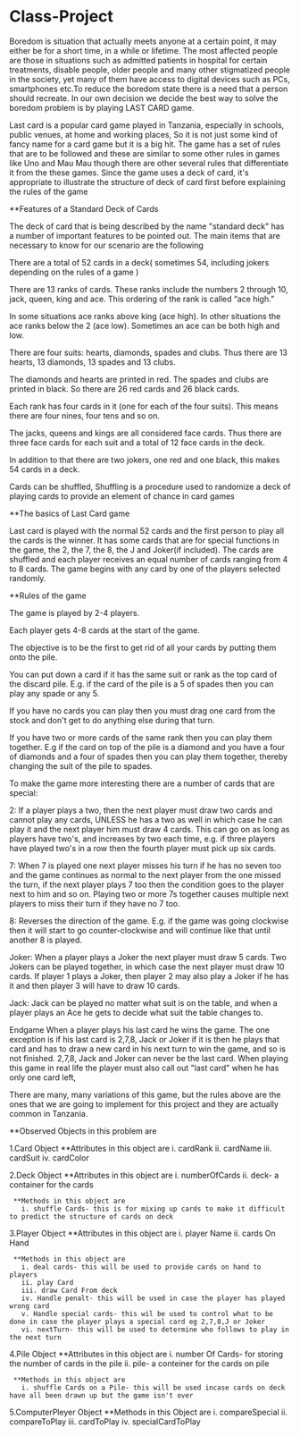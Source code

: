 # Class-Project
Boredom is situation that actually meets anyone at a certain point, it may either be for a short time, in a while or lifetime. The most affected people are those in situations such as admitted patients in hospital for certain treatments, disable people, older people and many other stigmatized people in the society, yet many of them have access to digital devices such as PCs, smartphones etc.To reduce the boredom state there is a need that a person should recreate.
In our own decision we decide the best way to solve the boredom problem is by playing LAST CARD game.

Last card is a popular card game played in Tanzania, especially in schools, public venues, at home and working places, So it is not just some kind of fancy name for a card game but it is a big hit. The game has a set of rules that are to be followed and these are similar to some other rules in games like Uno and Mau Mau though there are other several rules that differentiate it from the these games. Since the game uses a deck of card, it's appropriate to illustrate the structure of deck of card first before explaining the rules of the game

**Features of a Standard Deck of Cards

The deck of card that is being described by the name "standard deck" has a number of important features to be pointed out. The main items that are necessary to know for our scenario are the following

There are a total of 52 cards in a deck( sometimes 54, including jokers depending on the rules of a game )

There are 13 ranks of cards. These ranks include the numbers 2 through 10, jack, queen, king and ace. This ordering of the rank is called “ace high.”

In some situations ace ranks above king (ace high). In other situations the ace ranks below the 2 (ace low). Sometimes an ace can be both high and low.

There are four suits: hearts, diamonds, spades and clubs. Thus there are 13 hearts, 13 diamonds, 13 spades and 13 clubs.

The diamonds and hearts are printed in red. The spades and clubs are printed in black. So there are 26 red cards and 26 black cards.

Each rank has four cards in it (one for each of the four suits). This means there are four nines, four tens and so on.

The jacks, queens and kings are all considered face cards. Thus there are three face cards for each suit and a total of 12 face cards in the deck.

In addition to that there are two jokers, one red and one black, this makes 54 cards in a deck.

Cards can be shuffled, Shuffling is a procedure used to randomize a deck of playing cards to provide an element of chance in card games

**The basics of Last Card game

Last card is played with the normal 52 cards and the first person to play all the cards is the winner. It has some cards that are for special functions in the game, the 2, the 7, the 8, the J and Joker(if included). The cards are shuffled and each player receives an equal number of cards ranging from 4 to 8 cards. The game begins with any card by one of the players selected randomly.

**Rules of the game

The game is played by 2-4 players.

Each player gets 4-8 cards at the start of the game.

The objective is to be the first to get rid of all your cards by putting them onto the pile.

You can put down a card if it has the same suit or rank as the top card of the discard pile. E.g. if the card of the pile is a 5 of spades then you can play any spade or any 5.

If you have no cards you can play then you must drag one card from the stock and don't get to do anything else during that turn.

If you have two or more cards of the same rank then you can play them together. E.g if the card on top of the pile is a diamond and you have a four of diamonds and a four of spades then you can play them together, thereby changing the suit of the pile to spades.

To make the game more interesting there are a number of cards that are special:

2: If a player plays a two, then the next player must draw two cards and cannot play any cards, UNLESS he has a two as well in which case he can play it and the next player him must draw 4 cards. This can go on as long as players have two's, and increases by two each time, e.g. if three players have played two's in a row then the fourth player must pick up six cards.

7: When 7 is played one next player misses his turn if he has no seven too and the game continues as normal to the next player from the one missed the turn, if the next player plays 7 too then the condition goes to the player next to him and so on. Playing two or more 7s together causes multiple next players to miss their turn if they have no 7 too.

8: Reverses the direction of the game. E.g. if the game was going clockwise then it will start to go counter-clockwise and will continue like that until another 8 is played.

Joker: When a player plays a Joker the next player must draw 5 cards. Two Jokers can be played together, in which case the next player must draw 10 cards. If player 1 plays a Joker, then player 2 may also play a Joker if he has it and then player 3 will have to draw 10 cards.

Jack: Jack can be played no matter what suit is on the table, and when a player plays an Ace he gets to decide what suit the table changes to.

Endgame When a player plays his last card he wins the game. The one exception is if his last card is 2,7,8, Jack or Joker if it is then he plays that card and has to draw a new card in his next turn to win the game, and so is not finished. 2,7,8, Jack and Joker can never be the last card. When playing this game in real life the player must also call out "last card" when he has only one card left,

There are many, many variations of this game, but the rules above are the ones that we are going to implement for this project and they are actually common in Tanzania.


**Observed Objects in this problem are 

1.Card Object
     **Attributes in this object are 
       i. cardRank
       ii. cardName
       iii. cardSuit
       iv. cardColor

2.Deck Object
     **Attributes in this object are 
       i. numberOfCards
       ii. deck- a container for the cards 
       
     **Methods in this object are
       i. shuffle Cards- this is for mixing up cards to make it difficult to predict the structure of cards on deck

3.Player Object
     **Attributes in this object are 
       i. player Name
       ii. cards On Hand
       
     **Methods in this object are 
       i. deal cards- this will be used to provide cards on hand to players
       ii. play Card
       iii. draw Card From deck
       iv. Handle penalt- this will be used in case the player has played wrong card
       v. Handle special cards- this wil be used to control what to be done in case the player plays a special card eg 2,7,8,J or Joker
       vi. nextTurn- this will be used to determine who follows to play in the next turn
      
4.Pile Object
     **Attributes in this object are 
       i. number Of Cards- for storing the number of cards in the pile
       ii. pile- a conteiner for the cards on pile

     **Methods in this object are 
       i. shuffle Cards on a Pile- this will be used incase cards on deck have all been drawn up but the game isn't over
       
5.ComputerPleyer Object
     **Methods in this Object are
       i. compareSpecial
       ii. compareToPlay
       iii. cardToPlay
       iv. specialCardToPlay

